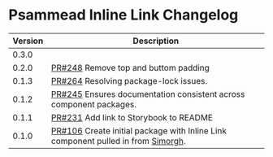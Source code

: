 # Psammead Inline Link Changelog

| Version | Description |
|---------|-------------|
| 0.3.0   |  |
| 0.2.0   | [PR#248](https://github.com/BBC-News/psammead/pull/248) Remove top and buttom padding |
| 0.1.3   | [PR#264](https://github.com/BBC/psammead/pull/264) Resolving package-lock issues. |
| 0.1.2   | [PR#245](https://github.com/BBC-News/psammead/pull/245) Ensures documentation consistent across component packages. |
| 0.1.1   | [PR#231](https://github.com/BBC-News/psammead/pull/231) Add link to Storybook to README |
| 0.1.0   | [PR#106](https://github.com/BBC-News/psammead/pull/106) Create initial package with Inline Link component pulled in from [Simorgh](https://github.com/BBC-News/simorgh). |
